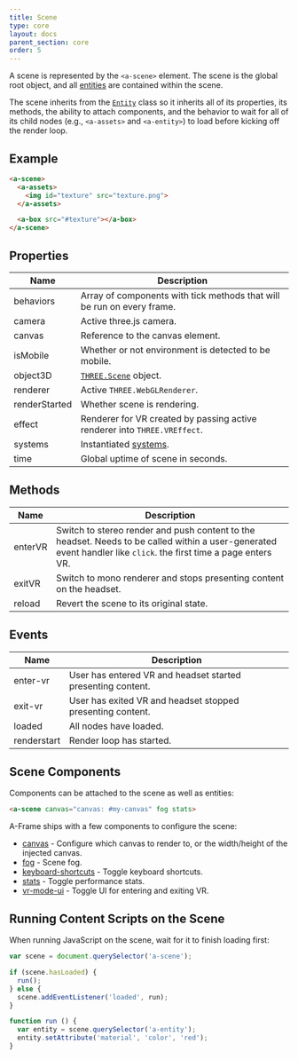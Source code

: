 ```yaml
---
title: Scene
type: core
layout: docs
parent_section: core
order: 5
---
```


A scene is represented by the `<a-scene>` element. The scene is the global root
object, and all [entities][entity] are contained within the scene.

The scene inherits from the [`Entity`][entity] class so it inherits all of its
properties, its methods, the ability to attach components, and the behavior to
wait for all of its child nodes (e.g., `<a-assets>` and `<a-entity>`) to load
before kicking off the render loop.

<!--toc-->

## Example

```html
<a-scene>
  <a-assets>
    <img id="texture" src="texture.png">
  </a-assets>

  <a-box src="#texture"></a-box>
</a-scene>
```

## Properties

| Name          | Description                                                               |
|---------------|---------------------------------------------------------------------------|
| behaviors     | Array of components with tick methods that will be run on every frame.    |
| camera        | Active three.js camera.                                                   |
| canvas        | Reference to the canvas element.                                          |
| isMobile      | Whether or not environment is detected to be mobile.                      |
| object3D      | [`THREE.Scene`][scene] object.                                            |
| renderer      | Active `THREE.WebGLRenderer`.                                             |
| renderStarted | Whether scene is rendering.                                               |
| effect        | Renderer for VR created by passing active renderer into `THREE.VREffect`. |
| systems       | Instantiated [systems][systems].                                          |
| time          | Global uptime of scene in seconds.                                        |

## Methods

| Name    | Description                                                                                                            |
|---------|------------------------------------------------------------------------------------------------------------------------|
| enterVR | Switch to stereo render and push content to the headset. Needs to be called within a user-generated event handler like `click`. the first time a page enters VR. |
| exitVR  | Switch to mono renderer and stops presenting content on the headset.                                                                           |
| reload  | Revert the scene to its original state.                                                                                |

## Events

| Name         | Description                         |
|--------------|-------------------------------------|
| enter-vr     | User has entered VR and headset started presenting content. |
| exit-vr      | User has exited VR and headset stopped presenting content.  |
| loaded       | All nodes have loaded.                             |
| renderstart | Render loop has started.            |

## Scene Components

Components can be attached to the scene as well as entities:

```html
<a-scene canvas="canvas: #my-canvas" fog stats>
```

A-Frame ships with a few components to configure the scene:

- [canvas][canvas] - Configure which canvas to render to, or the width/height of the injected canvas.
- [fog][fog] - Scene fog.
- [keyboard-shortcuts][keyboard-shortcuts] - Toggle keyboard shortcuts.
- [stats][stats] - Toggle performance stats.
- [vr-mode-ui][vr-mode-ui] - Toggle UI for entering and exiting VR.

## Running Content Scripts on the Scene

When running JavaScript on the scene, wait for it to finish loading first:

```js
var scene = document.querySelector('a-scene');

if (scene.hasLoaded) {
  run();
} else {
  scene.addEventListener('loaded', run);
}

function run () {
  var entity = scene.querySelector('a-entity');
  entity.setAttribute('material', 'color', 'red');
}
```

[canvas]: ../components/canvas.md
[entity]: ./entity.md
[fog]: ../components/fog.md
[keyboard-shortcuts]: ../components/keyboard-shortcuts.md
[scene]: http://threejs.org/docs/#Reference/Scenes/Scene
[stats]: ../components/stats.md
[systems]: ../core/systems.md
[vr-mode-ui]: ../components/vr-mode-ui.md
